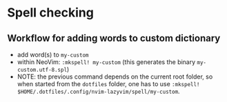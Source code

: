 # Spell checking

## Workflow for adding words to custom dictionary

- add word(s) to `my-custom`
- within NeoVim: `:mkspell! my-custom` (this generates the binary `my-custom.utf-8.spl`)
- NOTE: the previous command depends on the current root folder, so when started from the `dotfiles` folder, one has to use `:mkspell! $HOME/.dotfiles/.config/nvim-lazyvim/spell/my-custom`.
